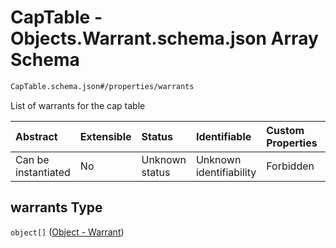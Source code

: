 # CapTable - Objects.Warrant.schema.json Array Schema

```txt
CapTable.schema.json#/properties/warrants
```

List of warrants for the cap table

| Abstract            | Extensible | Status         | Identifiable            | Custom Properties | Additional Properties | Access Restrictions | Defined In                                                                      |
| :------------------ | :--------- | :------------- | :---------------------- | :---------------- | :-------------------- | :------------------ | :------------------------------------------------------------------------------ |
| Can be instantiated | No         | Unknown status | Unknown identifiability | Forbidden         | Allowed               | none                | [CapTable.schema.json\*](../schema/CapTable.schema.json "open original schema") |

## warrants Type

`object[]` ([Object - Warrant](captable-properties-captable---objectswarrantschemajson-array-object---warrant.md))
